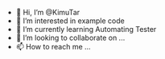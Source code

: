 - 👋 Hi, I’m @KimuTar
- 👀 I’m interested in example code
- 🌱 I’m currently learning Automating Tester
- 💞️ I’m looking to collaborate on ...
- 📫 How to reach me ...

<!---
KimuTar/KimuTar is a ✨ special ✨ repository because its `README.md` (this file) appears on your GitHub profile.
You can click the Preview link to take a look at your changes.
--->
